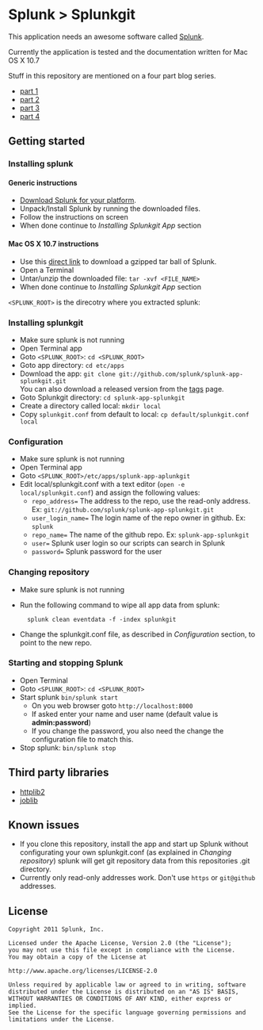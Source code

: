 Splunk > Splunkgit
==================

This application needs an awesome software called [Splunk](http://www.splunk.com/).

Currently the application is tested and the documentation written for Mac OS X 10.7

Stuff in this repository are mentioned on a four part blog series.
- [part 1](http://blogs.splunk.com/2011/11/9/splunkgit-part-1)
- [part 2](http://blogs.splunk.com/2011/11/9/splunkgit-part-2)
- [part 3](http://blogs.splunk.com/2011/11/17/splunkgit-part-3)
- [part 4](http://blogs.splunk.com/2011/11/18/splunkgit-part-4)

Getting started
---------------

### Installing splunk

#### Generic instructions

- [Download Splunk for your platform](http://www.splunk.com/download?r=productOverview).
- Unpack/Install Splunk by running the downloaded files.
- Follow the instructions on screen
- When done continue to *Installing Splunkgit App* section

#### Mac OS X 10.7 instructions ####

- Use this [direct link][] to download a gzipped tar ball of Splunk.
- Open a Terminal 
- Untar/unzip the downloaded file: `tar -xvf <FILE_NAME>`
- When done continue to *Installing Splunkgit App* section

`<SPLUNK_ROOT>` is the direcotry where you extracted splunk:

[direct link]:http://www.splunk.com/index.php/download_track?file=4.2.4/splunk/osx/splunk-4.2.4-110225-Darwin-universal.tgz&platform=MacOS&architecture=x86&version=4.2.4&typed=release&name=osx_installer&d=pro
       "Direct link to Splunk for MAC"

### Installing splunkgit

- Make sure splunk is not running
- Open Terminal app
- Goto `<SPLUNK_ROOT>`: `cd <SPLUNK_ROOT>`
- Goto app directory: `cd etc/apps`
- Download the app: `git clone git://github.com/splunk/splunk-app-splunkgit.git`  
  You can also download a released version from the [tags](./splunk-app-splunkgit/tags) page.
- Goto Splunkgit directory: `cd splunk-app-splunkgit`
- Create a directory called local: `mkdir local`
- Copy `splunkgit.conf` from default to local: `cp default/splunkgit.conf local`

### Configuration

- Make sure splunk is not running
- Open Terminal app
- Goto `<SPLUNK_ROOT>/etc/apps/splunk-app-aplunkgit`
- Edit local/splunkgit.conf with a text editor (`open -e local/splunkgit.conf`) and assign the following values:
    - `repo_address=` The address to the repo, use the read-only address. Ex: `git://github.com/splunk/splunk-app-splunkgit.git`
    - `user_login_name=` The login name of the repo owner in github. Ex: `splunk`
    - `repo_name=` The name of the github repo. Ex: `splunk-app-splunkgit`
    - `user=` Splunk user login so our scripts can search in Splunk
    - `password=` Splunk password for the user

### Changing repository

- Make sure splunk is not running
- Run the following command to wipe all app data from splunk:

        splunk clean eventdata -f -index splunkgit

- Change the splunkgit.conf file, as described in *Configuration* section, to point to the new repo.

### Starting and stopping Splunk

- Open Terminal
- Goto `<SPLUNK_ROOT>`: `cd <SPLUNK_ROOT>`
- Start splunk `bin/splunk start`
    - On you web browser goto `http://localhost:8000`
    - If asked enter your name and user name (default value is **admin:password**)
    - If you change the password, you also need the change the configuration file to match this.
- Stop splunk: `bin/splunk stop`

Third party libraries
---------------------

- [httplib2](http://code.google.com/p/httplib2/ "httplib2")
- [joblib](http://code.google.com/p/httplib2/ "joblib")

Known issues
------------

- If you clone this repository, install the app and start up Splunk without configurating your own splunkgit.conf (as explained in *Changing repository*) splunk will get git repository data from this repositories .git directory.
- Currently only read-only addresses work. Don't use `https` or `git@github` addresses. 

License
-------

    Copyright 2011 Splunk, Inc.
    
    Licensed under the Apache License, Version 2.0 (the "License");
    you may not use this file except in compliance with the License.
    You may obtain a copy of the License at
    
    http://www.apache.org/licenses/LICENSE-2.0
    
    Unless required by applicable law or agreed to in writing, software
    distributed under the License is distributed on an "AS IS" BASIS,
    WITHOUT WARRANTIES OR CONDITIONS OF ANY KIND, either express or implied.
    See the License for the specific language governing permissions and
    limitations under the License.
